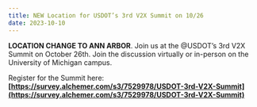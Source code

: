 ```yaml
---
title: NEW Location for USDOT’s 3rd V2X Summit on 10/26
date: 2023-10-10
---
```


**LOCATION CHANGE TO ANN ARBOR**. Join us at the @USDOT’s 3rd V2X Summit on October 26th. Join the discussion virtually or in-person on the University of Michigan campus.

Register for the Summit here: **[https://survey.alchemer.com/s3/7529978/USDOT-3rd-V2X-Summit](https://survey.alchemer.com/s3/7529978/USDOT-3rd-V2X-Summit)**

